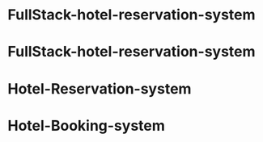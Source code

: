 # FullStack-hotel-reservation-system
# FullStack-hotel-reservation-system
# Hotel-Reservation-system
# Hotel-Booking-system
